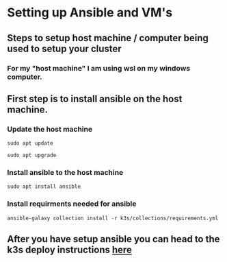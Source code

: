 # Setting up Ansible and VM's
## Steps to setup host machine / computer being used to setup your cluster
### For my "host machine" I am using wsl on my windows computer.

## First step is to install ansible on the host machine.
### Update the host machine
```
sudo apt update
```
```
sudo apt upgrade
```
### Install ansible to the host machine
```
sudo apt install ansible
```
### Install requirments needed for ansible
```
ansible-galaxy collection install -r k3s/collections/requirements.yml
```

## After you have setup ansible you can head to the k3s deploy instructions [here](https://github.com/Zacarrie/HomeLab-k3s-gitops/tree/main/k3s)
